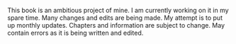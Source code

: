 This book is an ambitious project of mine. I am currently working on it in my spare time. Many changes and edits are being made. My attempt is to put up monthly updates. Chapters and information are subject to change. May contain errors as it is being written and edited.

